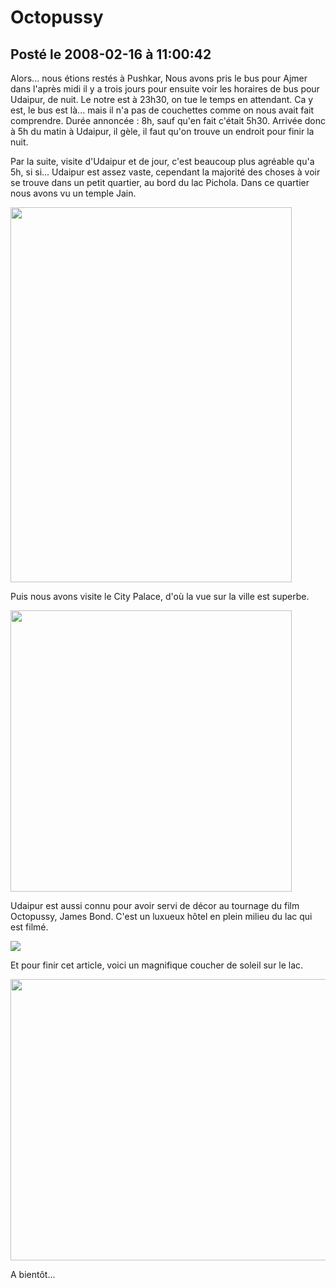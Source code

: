 # Octopussy
## Posté le 2008-02-16 à 11:00:42

Alors... nous étions restés à Pushkar, Nous avons pris le bus pour Ajmer dans l'après midi il y a trois jours pour ensuite voir les horaires de bus pour Udaipur, de nuit. Le notre est à 23h30, on tue le temps en attendant. Ca y est, le bus est là... mais il n'a pas de couchettes comme on nous avait fait comprendre. Durée annoncée : 8h, sauf qu'en fait c'était 5h30. Arrivée donc à 5h du matin à Udaipur, il gèle, il faut qu'on trouve un endroit pour finir la nuit.

Par la suite, visite d'Udaipur et de jour, c'est beaucoup plus agréable qu'a 5h, si si... Udaipur est assez vaste, cependant la majorité des choses à voir se trouve dans un petit quartier, au bord du lac Pichola. Dans ce quartier nous avons vu un temple Jain.

<img src="http://dud.didoum.free.fr/upload/min/jain.jpg" alt="" width="450" height="600" />

Puis nous avons visite le City Palace, d'où la vue sur la ville est superbe.

<img src="http://dud.didoum.free.fr/upload/min/zoomville.jpg" height="450" />

Udaipur est aussi connu pour avoir servi de décor au tournage du film Octopussy, James Bond. C'est un luxueux hôtel en plein milieu du lac qui est filmé.

<img src="http://dud.didoum.free.fr/upload/min/octopussy.jpg" />

Et pour finir cet article, voici un magnifique coucher de soleil sur le lac.

<img src="http://dud.didoum.free.fr/upload/min/soleil.jpg" alt="" width="600" height="450" />

A bientôt...
